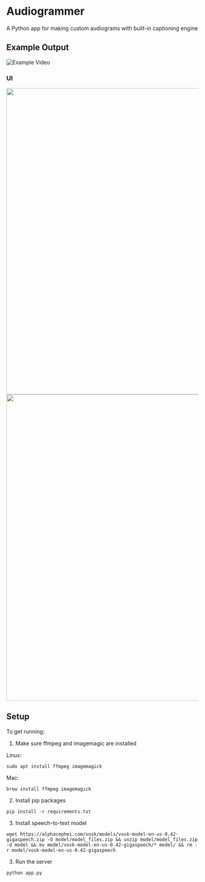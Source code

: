 # Audiogrammer
A Python app for making custom audiograms with built-in captioning engine

## Example Output
![Example Video](https://github.com/ColinRoitt/Audiogrammer/assets/9614541/a187337d-cba5-4007-b6fd-27d5914c3e11)

### UI
<img src="https://github.com/ColinRoitt/Audiogrammer/assets/9614541/7e41eaa4-b5aa-4da1-aa69-03976ffff2fb" height="800"/>
<img src="https://github.com/ColinRoitt/Audiogrammer/assets/9614541/c38d937e-8a87-45aa-9699-11baef874264" height="800"/>


## Setup

To get running:

1. Make sure ffmpeg and imagemagic are installed

Linux:
```
sudo apt install ffmpeg imagemagick
```
Mac:
```
brew install ffmpeg imagemagick
```

2. Install pip packages
```
pip install -r requirements.txt
```

3. Install speech-to-text model
```
wget https://alphacephei.com/vosk/models/vosk-model-en-us-0.42-gigaspeech.zip -O model/model_files.zip && unzip model/model_files.zip -d model && mv model/vosk-model-en-us-0.42-gigaspeech/* model/ && rm -r model/vosk-model-en-us-0.42-gigaspeech
```

3. Run the server

```
python app.py
```
